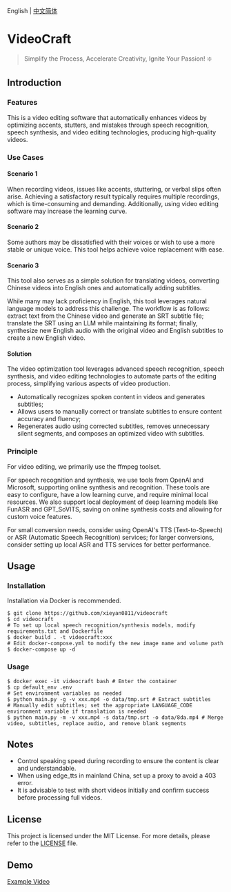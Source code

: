 English | [中文简体](./README_cn.md)

# VideoCraft

> Simplify the Process, Accelerate Creativity, Ignite Your Passion! ❇️

## Introduction

### Features

This is a video editing software that automatically enhances videos by optimizing accents, stutters, and mistakes through speech recognition, speech synthesis, and video editing technologies, producing high-quality videos.

### Use Cases

#### Scenario 1

When recording videos, issues like accents, stuttering, or verbal slips often arise. Achieving a satisfactory result typically requires multiple recordings, which is time-consuming and demanding. Additionally, using video editing software may increase the learning curve.

#### Scenario 2

Some authors may be dissatisfied with their voices or wish to use a more stable or unique voice. This tool helps achieve voice replacement with ease.

#### Scenario 3

This tool also serves as a simple solution for translating videos, converting Chinese videos into English ones and automatically adding subtitles.

While many may lack proficiency in English, this tool leverages natural language models to address this challenge. The workflow is as follows: extract text from the Chinese video and generate an SRT subtitle file; translate the SRT using an LLM while maintaining its format; finally, synthesize new English audio with the original video and English subtitles to create a new English video.

#### Solution

The video optimization tool leverages advanced speech recognition, speech synthesis, and video editing technologies to automate parts of the editing process, simplifying various aspects of video production.

* Automatically recognizes spoken content in videos and generates subtitles;
* Allows users to manually correct or translate subtitles to ensure content accuracy and fluency;
* Regenerates audio using corrected subtitles, removes unnecessary silent segments, and composes an optimized video with subtitles.

### Principle

For video editing, we primarily use the ffmpeg toolset.

For speech recognition and synthesis, we use tools from OpenAI and Microsoft, supporting online synthesis and recognition. These tools are easy to configure, have a low learning curve, and require minimal local resources. We also support local deployment of deep learning models like FunASR and GPT_SoVITS, saving on online synthesis costs and allowing for custom voice features.

For small conversion needs, consider using OpenAI's TTS (Text-to-Speech) or ASR (Automatic Speech Recognition) services; for larger conversions, consider setting up local ASR and TTS services for better performance.

## Usage

### Installation

Installation via Docker is recommended.

```shell
$ git clone https://github.com/xieyan0811/videocraft
$ cd videocraft
# To set up local speech recognition/synthesis models, modify requirements.txt and Dockerfile
$ docker build . -t videocraft:xxx 
# Edit docker-compose.yml to modify the new image name and volume path
$ docker-compose up -d
```

### Usage

``` shell
$ docker exec -it videocraft bash # Enter the container
$ cp default_env .env
# Set environment variables as needed
$ python main.py -g -v xxx.mp4 -o data/tmp.srt # Extract subtitles
# Manually edit subtitles; set the appropriate LANGUAGE_CODE environment variable if translation is needed
$ python main.py -m -v xxx.mp4 -s data/tmp.srt -o data/8da.mp4 # Merge video, subtitles, replace audio, and remove blank segments
```

## Notes

* Control speaking speed during recording to ensure the content is clear and understandable.
* When using edge_tts in mainland China, set up a proxy to avoid a 403 error.
* It is advisable to test with short videos initially and confirm success before processing full videos.

## License

This project is licensed under the MIT License. For more details, please refer to the [LICENSE](./LICENSE) file.

## Demo

[Example Video](https://www.bilibili.com/video/BV1mAQgYVE2S/)